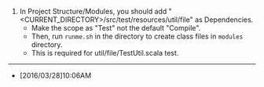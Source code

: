 1. In Project Structure/Modules, you should add "<CURRENT_DIRECTORY>/src/test/resources/util/file" as Dependencies.
    * Make the scope as "Test" not the default "Compile".
    * Then, run `runme.sh` in the directory to create class files in `modules` directory. 
	* This is required for util/file/TestUtil.scala test. 
    
----
* [2016/03/28]10:06AM
